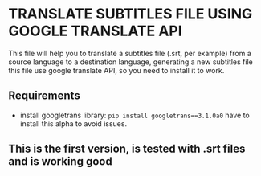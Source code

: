 # TRANSLATE SUBTITLES FILE USING GOOGLE TRANSLATE API

This file will help you to translate a subtitles file (.srt, per example) from a source language to a destination language, generating a new subtitles file
this file use google translate API, so you need to install it to work.

## Requirements

- install googletrans library: `pip install googletrans==3.1.0a0` have to install this alpha to avoid issues.

## **This is the first version, is tested with .srt files and is working good**
